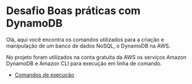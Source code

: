 # Desafio Boas práticas com DynamoDB

Olá, aqui você encontra os comandos utilizados para a criação e manipulação de um banco de dados NoSQL, o DynamoDB na AWS.

No projeto foram utilizados na conta gratuita da AWS os serviços Amazon DynamoDB e Amazon CLI para execução em linha de comando.


- [Comandos de execução](/desafios/dynamoDB_comandos/comandos_execucao.md)
